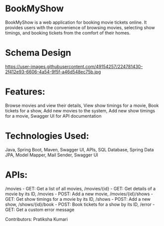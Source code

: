 # BookMyShow

BookMyShow is a web application for booking movie tickets online. It provides users with the convenience of browsing movies, selecting show timings, and booking tickets from the comfort of their homes.

# Schema Design

https://user-images.githubusercontent.com/49154257/224781430-2f412e93-6606-4a54-9f5f-a46d548ec75b.jpg

# Features:

Browse movies and view their details, View show timings for a movie, Book tickets for a show, Add new movies to the system, Add new show timings for a movie, Swagger UI for API documentation

# Technologies Used: 
Java, Spring Boot, Maven, Swagger UI, APIs, SQL Database, Spring Data JPA, Model Mapper, Mail Sender, Swagger UI

# APIs:

/movies - GET: Get a list of all movies, /movies/{id} - GET: Get details of a movie by its ID, /movies - POST: Add a new movie, /movies/{id}/shows - GET: Get show timings for a movie by its ID, /shows - POST: Add a new show, /shows/{id}/book - POST: Book tickets for a show by its ID, /error - GET: Get a custom error message



Contributors: Pratiksha Kumari
